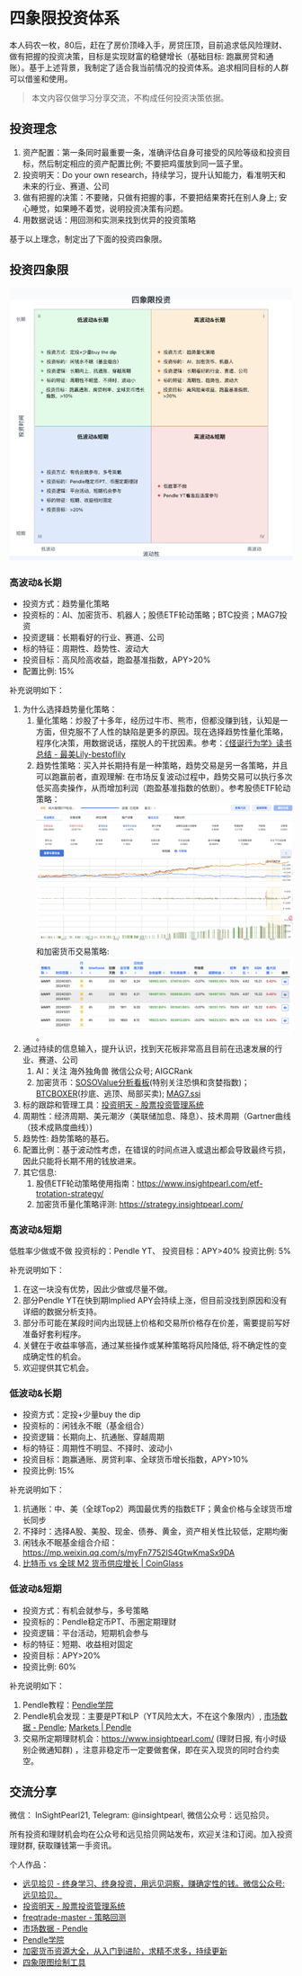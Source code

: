 # 四象限投资体系

本人码农一枚，80后，赶在了房价顶峰入手，房贷压顶，目前追求低风险理财、做有把握的投资决策，目标是实现财富的稳健增长（基础目标: 跑赢房贷和通账）。基于上述背景，我制定了适合我当前情况的投资体系。追求相同目标的人群可以借鉴和使用。

> 本文内容仅做学习分享交流，不构成任何投资决策依据。


## 投资理念

1. 资产配置：第一条同时最重要一条，准确评估自身可接受的风险等级和投资目标，然后制定相应的资产配置比例; 不要把鸡蛋放到同一篮子里。
2. 投资明天：Do your own research，持续学习，提升认知能力，看准明天和未来的行业、赛道、公司
3. 做有把握的决策：不要赌，只做有把握的事，不要把结果寄托在别人身上; 安心睡觉，如果睡不着觉，说明投资决策有问题。
4. 用数据说话：用回测和实测来找到优异的投资策略

基于以上理念，制定出了下面的投资四象限。


## 投资四象限

![投资四象限](images/four_squares.png)


### 高波动&长期


* 投资方式：趋势量化策略
* 投资标的：AI、加密货币、机器人；股债ETF轮动策略；BTC投资；MAG7投资
* 投资逻辑：长期看好的行业、赛道、公司
* 标的特征：周期性、趋势性、波动大
* 投资目标：高风险高收益，跑盈基准指数，APY>20%
* 配置比例: 15%

补充说明如下：
1. 为什么选择趋势量化策略：
   1. 量化策略：炒股了十多年，经历过牛市、熊市，但都没赚到钱，认知是一方面，但克服不了人性的缺陷是更多的原因。现在选择趋势性量化策略，程序化决策，用数据说话，摆脱人的干扰因素。参考：[《怪诞行为学》读书总结 - 最美Lily-bestoflily](https://blog.okay456okay.cn/booknote-predictably-irrational/#i-9)
   2. 趋势性策略：买入并长期持有是一种策略，趋势交易是另一各策略，并且可以跑赢前者，直观理解: 在市场反复波动过程中，趋势交易可以执行多次低买高卖操作，从而增加利润（跑盈基准指数的依剧）。参考股债ETF轮动策略：![股债ETF轮动策略](images/etf-rotation-strategy.png) 和加密货币交易策略: ![ichiV1](images/freqtrade-strategy-ichiV1.png)。
2. 通过持续的信息输入，提升认识，找到天花板非常高且目前在迅速发展的行业、赛道、公司
   1. AI：关注 海外独角兽 微信公众号; AIGCRank
   2. 加密货币：[SOSOValue分析看板](https://sosovalue.com/zh/dashboard/charts)(特别关注恐惧和贪婪指数)； [BTCBOXER](https://btcboxer.com/home)(抄底、逃顶、局部买卖); [MAG7.ssi](https://ssi.sosovalue.com/zh/buy/MAG7.ssi)
3. 标的跟踪和管理工具：[投资明天 - 股票投资管理系统](https://invest.insightpearl.com/)
4. 周期性：经济周期、美元潮汐（美联储加息、降息）、技术周期（Gartner曲线（技术成熟度曲线）)
5. 趋势性: 趋势策略的基石。
6. 配置比例：基于波动性考虑，在错误的时间点进入或退出都会导致最终亏损，因此只能将长期不用的钱放进来。
7. 其它信息:
   1. 股债ETF轮动策略使用指南：https://www.insightpearl.com/etf-trotation-strategy/
   2. 加密货币量化策略评测: https://strategy.insightpearl.com/

### 高波动&短期


低胜率少做或不做
投资标的：Pendle YT、
投资目标：APY>40%
投资比例: 5%

补充说明如下：
1. 在这一块没有优势，因此少做或尽量不做。
2. 部分Pendle YT在快到期Implied APY会持续上涨，但目前没找到原因和没有详细的数据分析支持。
3. 部分币可能在某段时间内出现链上价格和交易所价格存在价差，需要提前写好准备好套利程序。
4. 关健在于收益率够高，通过某些操作或某种策略将风险降低, 将不确定性的变成确定性的机会。
5. 欢迎提供其它机会。


### 低波动&长期



* 投资方式：定投+少量buy the dip
* 投资标的：闲钱永不眠（基金组合）
* 投资逻辑：长期向上、抗通胀、穿越周期
* 标的特征：周期性不明显、不择时、波动小
* 投资目标：跑赢通账、房贷利率、全球货币增长指数，APY>10%
* 投资比例: 15%

补充说明如下：
1. 抗通账：中、美（全球Top2）两国最优秀的指数ETF；黄金价格与全球货币增长同步
2. 不择时：选择A股、美股、现金、债券、黄金，资产相关性比较低，定期均衡
3. 闲钱永不眠基金组合介绍：https://mp.weixin.qq.com/s/myFn7752lS4GtwKmaSx9DA
4. [比特币 vs 全球 M2 货币供应增长 | CoinGlass](https://www.coinglass.com/zh/pro/i/bitcoin-m2-supply-growth)


### 低波动&短期

* 投资方式：有机会就参与，多号策略
* 投资标的：Pendle稳定币PT、币圈定期理财
* 投资逻辑：平台活动，短期机会参与
* 标的特征：短期、收益相对固定
* 投资目标：APY>20%
* 投资比例: 60%

补充说明如下：
1. Pendle教程：[Pendle学院](https://pendle.insightpearl.com/)
2. Pendle机会发现：主要是PT和LP（YT风险太大，不在这个象限内）, [市场数据 - Pendle](https://mypendle.insightpearl.com/); [Markets | Pendle](https://app.pendle.finance/trade/markets)
3. 交易所定期理财机会：https://www.insightpearl.com/ (理财日报, 有小时级别企微通知群) ，注意非稳定币一定要做套保，即在买入现货的同时合约卖空。



## 交流分享

微信： InSightPearl21, Telegram: @insightpearl, 微信公众号：远见拾贝。 

所有投资和理财机会均在公众号和远见拾贝网站发布，欢迎关注和订阅。加入投资理财群, 获取赚钱第一手资讯。

个人作品：
* [远见拾贝 - 终身学习、终身投资，用远见洞察，赚确定性的钱。微信公众号: 远见拾贝。](https://www.insightpearl.com/)
* [投资明天 - 股票投资管理系统](https://invest.insightpearl.com/)
* [freqtrade-master - 策略回测](https://strategy.insightpearl.com/)
* [市场数据 - Pendle](https://mypendle.insightpearl.com/)
* [Pendle学院](https://pendle.insightpearl.com/)
* [加密货币资源大全，从入门到进阶，求精不求多，持续更新](https://github.com/okay456okay/awesome-crypto)
* [四象限图绘制工具](https://github.com/okay456okay/invest_matrix)